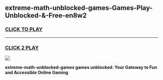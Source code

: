 
## extreme-math-unblocked-games-Games-Play-Unblocked-&-Free-en8w2
<h3>
<a href="https://premium76.site?title=extreme-math-unblocked-games&ref=24A">CLICK TO PLAY</a></h3>
<hr>

<h3>
<a href="https://premium76.site?title=extreme-math-unblocked-games&ref=24A">CLICK 2 PLAY</a>
  
</h3>

<a href="https://premium76.site?title=extreme-math-unblocked-games&ref=24A"><img src="https://clearcache.store/games.png"></a>


**extreme-math-unblocked-games games unblocked: Your Gateway to Fun and Accessible Online Gaming**

